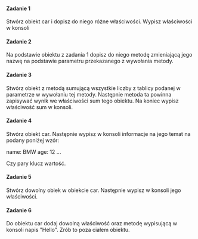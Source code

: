 #### Zadanie 1

Stwórz obiekt car i dopisz do niego różne właściwości. Wypisz właściwości w konsoli

#### Zadanie 2

Na podstawie obiektu z zadania 1 dopisz do niego metodę zmieniającą jego nazwę na podstawie parametru przekazanego z wywołania metody.

#### Zadanie 3

Stwórz obiekt z metodą sumującą wszystkie liczby z tablicy podanej w parametrze w wywołaniu tej metody. Następnie metoda ta powinna zapisywać wynik we właściwości sum tego obiektu. Na koniec wypisz właściwość sum w konsoli.

#### Zadanie 4

Stwórz obiekt car. Następnie wypisz w konsoli informacje na jego temat na podany poniżej wzór:

name: BMW
age: 12
...

Czy pary klucz wartość.

#### Zadanie 5

Stwórz dowolny obiek w obiekcie car. Następnie wypisz w konsoli jego właściwości.

#### Zadanie 6

Do obiektu car dodaj dowolną właściwość oraz metodę wypisującą w konsoli napis "Hello". Zrób to poza ciałem obiektu.


